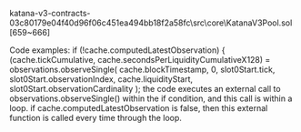 katana-v3-contracts-03c80179e04f40d96f06c451ea494bb18f2a58fc\src\core\KatanaV3Pool.sol  [659~666]

Code examples:
if (!cache.computedLatestObservation) {
     (cache.tickCumulative, cache.secondsPerLiquidityCumulativeX128) = observations.observeSingle(
              cache.blockTimestamp,
                0,
              slot0Start.tick,
              slot0Start.observationIndex,
              cache.liquidityStart,
              slot0Start.observationCardinality
      );
the code executes an external call to observations.observeSingle() within the if condition, and this call is within a loop. if cache.computedLatestObservation is false, then this external function is called every time through the loop.